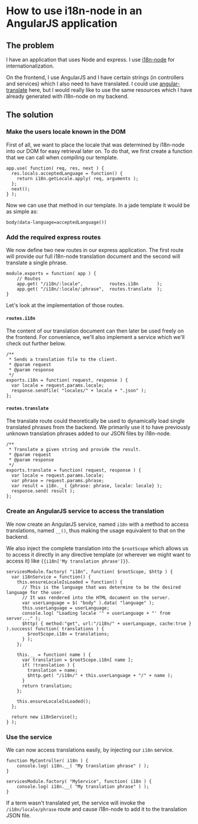 # How to use i18n-node in an AngularJS application

## The problem
I have an application that uses Node and express. I use [i18n-node](https://github.com/mashpie/i18n-node) for internationalization.

On the frontend, I use AngularJS and I have certain strings (in controllers and services) which I also need to have translated. I could use [angular-translate](https://github.com/PascalPrecht/angular-translate) here, but I would really like to use the same resources which I have already generated with i18n-node on my backend.

## The solution

### Make the users locale known in the DOM
First of all, we want to place the locale that was determined by i18n-node into our DOM for easy retrieval later on. To do that, we first create a function that we can call when compiling our template.

    app.use( function( req, res, next ) {
      res.locals.acceptedLanguage = function() {
        return i18n.getLocale.apply( req, arguments );
      };
      next();
    } );

Now we can use that method in our template. In a jade template it would be as simple as: 

    body(data-language=acceptedLanguage())

### Add the required express routes
We now define two new routes in our express application. The first route will provide our full i18n-node translation document and the second will translate a single phrase.

    module.exports = function( app ) {
        // Routes
        app.get( "/i18n/:locale",          routes.i18n       );
        app.get( "/i18n/:locale/:phrase",  routes.translate  );
    }

Let's look at the implementation of those routes.

#### `routes.i18n`
The content of our translation document can then later be used freely on the frontend. For convenience, we'll also implement a service which we'll check out further below.

    /**
     * Sends a translation file to the client.
     * @param request
     * @param response
     */
    exports.i18n = function( request, response ) {
      var locale = request.params.locale;
      response.sendfile( "locales/" + locale + ".json" );
    };

#### `routes.translate`
The translate route could theoretically be used to dynamically load single translated phrases from the backend. We primarily use it to have previously unknown translation phrases added to our JSON files by i18n-node.  

    /**
     * Translate a given string and provide the result.
     * @param request
     * @param response
     */
    exports.translate = function( request, response ) {
      var locale = request.params.locale;
      var phrase = request.params.phrase;
      var result = i18n.__( {phrase: phrase, locale: locale} );
      response.send( result );
    };

### Create an AngularJS service to access the translation
We now create an AngularJS service, named `i18n` with a method to access translations, named `__()`, thus making the usage equivalent to that on the backend.

We also inject the complete translation into the `$rootScope` which allows us to access it directly in any directive template (or wherever we might want to access it) like `{{i18n['My translation phrase']}}`.

    servicesModule.factory( "i18n", function( $rootScope, $http ) {
      var i18nService = function() {
        this.ensureLocaleIsLoaded = function() {
          // This is the language that was determine to be the desired language for the user.
          // It was rendered into the HTML document on the server.
          var userLanguage = $( "body" ).data( "language" );
          this.userLanguage = userLanguage;
          console.log( "Loading locale '" + userLanguage + "' from server..." );
          $http( { method:"get", url:"/i18n/" + userLanguage, cache:true } ).success( function( translations ) {
            $rootScope.i18n = translations;
          } );
        };
    
        this.__ = function( name ) {
          var translation = $rootScope.i18n[ name ];
          if( !translation ) {
            translation = name;
            $http.get( "/i18n/" + this.userLanguage + "/" + name );
          }
          return translation;
        };
    
        this.ensureLocaleIsLoaded();
      };
    
      return new i18nService();
    } );

### Use the service
We can now access translations easily, by injecting our `i18n` service.

    function MyController( i18n ) {
        console.log( i18n.__( "My translation phrase" ) );
    }

    servicesModule.factory( "MyService", function( i18n ) {
        console.log( i18n.__( "My translation phrase" ) );
    }

If a term wasn't translated yet, the service will invoke the `/i18n/locale/phrase` route and cause i18n-node to add it to the translation JSON file.